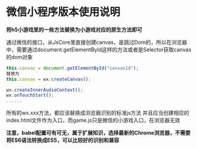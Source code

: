 

# 微信小程序版本使用说明
**将h5小游戏里的一些方法替换为小游戏对应的原生方法即可**

通过微信的接口，从JsCore里直接创建canvas，是跳过Dom的，所以在浏览器中，需要通过document.getElementById这样的方法或者是Selector获取canvas的dom对象
```js
this.canvas = document.getElementById("canvasId");
替换为
this.canvas = wx.createCanvas();

```
```js
wx.createInnerAudioContext();
wx.onTouchStart();
......
```

所有的wx.xxx方法，都应该替换成浏览器识别的标准js方法
并且应当创建相应的index.html文件作为入口，而game.js只是微信的小游戏入口，在浏览器无效

**注意，babel配置可有可无，属于扩展知识，选择最新的Chrome浏览器，不需要将ES6语法转换成ES5，可以比较好的识别和兼容**

